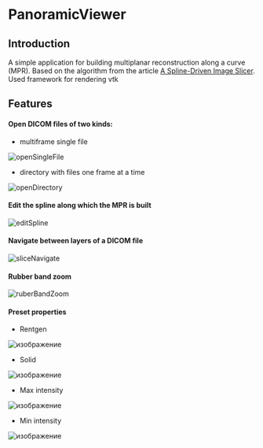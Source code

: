 # PanoramicViewer
## Introduction
A simple application for building multiplanar reconstruction along a curve (MPR). Based on the algorithm from the article [A Spline-Driven Image Slicer](https://www.vtkjournal.org/browse/publication/838). Used framework for rendering vtk

## Features
#### Open DICOM files of two kinds:
- multiframe single file


![openSingleFile](https://user-images.githubusercontent.com/43389097/214097391-352a8305-09e8-4b06-bbff-f97d1fb9f4af.gif)

- directory with files one frame at a time

![openDirectory](https://user-images.githubusercontent.com/43389097/214098504-68feda3d-e99f-472a-a98c-bc5a535a1170.gif)


#### Edit the spline along which the MPR is built

![editSpline](https://user-images.githubusercontent.com/43389097/214100560-cf66e834-bd72-44d9-8787-273a2a109f51.gif)

#### Navigate between layers of a DICOM file

![sliceNavigate](https://user-images.githubusercontent.com/43389097/214101775-29354c46-a8c7-4c9f-8468-523a91d9e17f.gif)

#### Rubber band zoom

![ruberBandZoom](https://user-images.githubusercontent.com/43389097/214103166-e817bc1c-4ba2-494e-bdcd-d1f104ccde63.gif)

#### Preset properties
- Rentgen

![изображение](https://user-images.githubusercontent.com/43389097/214104301-fa7044bd-496c-4432-abdc-81b7e9267aaa.png)

- Solid

![изображение](https://user-images.githubusercontent.com/43389097/214104402-ac0f3fbf-0bd4-4691-83ef-98ca800b2694.png)

- Max intensity

![изображение](https://user-images.githubusercontent.com/43389097/214104772-a0b9b3da-0a90-4991-8023-8871bfeb984e.png)

- Min intensity

![изображение](https://user-images.githubusercontent.com/43389097/214104637-ec49e1a6-17c6-4478-872c-6f642195fcfd.png)
